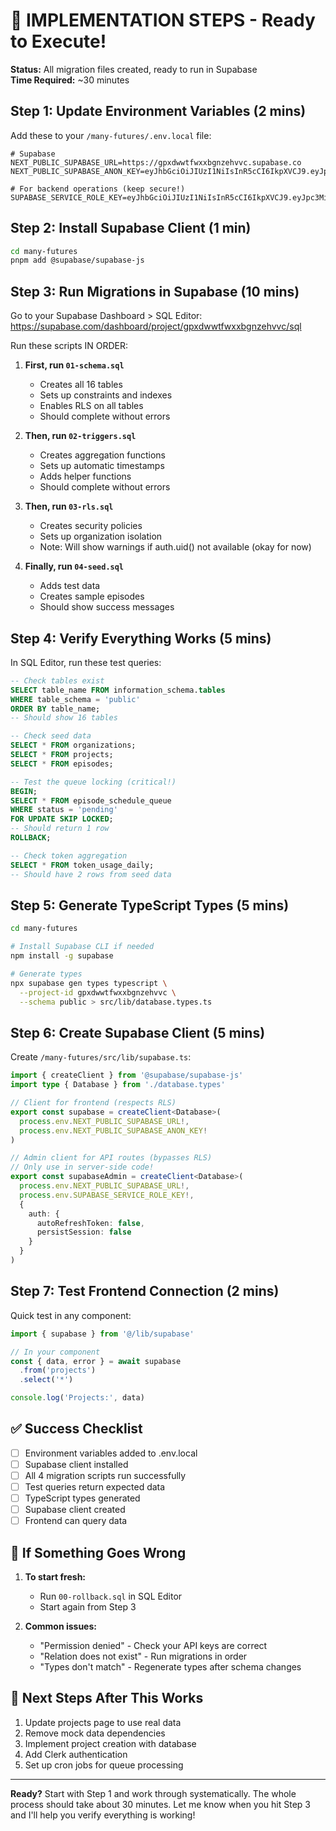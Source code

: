# 🚀 IMPLEMENTATION STEPS - Ready to Execute!

**Status:** All migration files created, ready to run in Supabase  
**Time Required:** ~30 minutes

## Step 1: Update Environment Variables (2 mins)

Add these to your `/many-futures/.env.local` file:

```env
# Supabase
NEXT_PUBLIC_SUPABASE_URL=https://gpxdwwtfwxxbgnzehvvc.supabase.co
NEXT_PUBLIC_SUPABASE_ANON_KEY=eyJhbGciOiJIUzI1NiIsInR5cCI6IkpXVCJ9.eyJpc3MiOiJzdXBhYmFzZSIsInJlZiI6ImdweGR3d3Rmd3h4YmduemVodnZjIiwicm9sZSI6ImFub24iLCJpYXQiOjE3NTUxOTA1MjIsImV4cCI6MjA3MDc2NjUyMn0.2wkXz_30986It6VosyFNhEgLWcagwQwRM44OrpiGqwM

# For backend operations (keep secure!)
SUPABASE_SERVICE_ROLE_KEY=eyJhbGciOiJIUzI1NiIsInR5cCI6IkpXVCJ9.eyJpc3MiOiJzdXBhYmFzZSIsInJlZiI6ImdweGR3d3Rmd3h4YmduemVodnZjIiwicm9sZSI6InNlcnZpY2Vfcm9sZSIsImlhdCI6MTc1NTE5MDUyMiwiZXhwIjoyMDcwNzY2NTIyfQ.Ytw9Sj8o0eQc1VOuHK3YzmyPuz3wyQ42MtMEpkFAdTI
```

## Step 2: Install Supabase Client (1 min)

```bash
cd many-futures
pnpm add @supabase/supabase-js
```

## Step 3: Run Migrations in Supabase (10 mins)

Go to your Supabase Dashboard > SQL Editor:
https://supabase.com/dashboard/project/gpxdwwtfwxxbgnzehvvc/sql

Run these scripts IN ORDER:

1. **First, run `01-schema.sql`**
   - Creates all 16 tables
   - Sets up constraints and indexes
   - Enables RLS on all tables
   - Should complete without errors

2. **Then, run `02-triggers.sql`**
   - Creates aggregation functions
   - Sets up automatic timestamps
   - Adds helper functions
   - Should complete without errors

3. **Then, run `03-rls.sql`**
   - Creates security policies
   - Sets up organization isolation
   - Note: Will show warnings if auth.uid() not available (okay for now)

4. **Finally, run `04-seed.sql`**
   - Adds test data
   - Creates sample episodes
   - Should show success messages

## Step 4: Verify Everything Works (5 mins)

In SQL Editor, run these test queries:

```sql
-- Check tables exist
SELECT table_name FROM information_schema.tables 
WHERE table_schema = 'public' 
ORDER BY table_name;
-- Should show 16 tables

-- Check seed data
SELECT * FROM organizations;
SELECT * FROM projects;
SELECT * FROM episodes;

-- Test the queue locking (critical!)
BEGIN;
SELECT * FROM episode_schedule_queue 
WHERE status = 'pending' 
FOR UPDATE SKIP LOCKED;
-- Should return 1 row
ROLLBACK;

-- Check token aggregation
SELECT * FROM token_usage_daily;
-- Should have 2 rows from seed data
```

## Step 5: Generate TypeScript Types (5 mins)

```bash
cd many-futures

# Install Supabase CLI if needed
npm install -g supabase

# Generate types
npx supabase gen types typescript \
  --project-id gpxdwwtfwxxbgnzehvvc \
  --schema public > src/lib/database.types.ts
```

## Step 6: Create Supabase Client (5 mins)

Create `/many-futures/src/lib/supabase.ts`:

```typescript
import { createClient } from '@supabase/supabase-js'
import type { Database } from './database.types'

// Client for frontend (respects RLS)
export const supabase = createClient<Database>(
  process.env.NEXT_PUBLIC_SUPABASE_URL!,
  process.env.NEXT_PUBLIC_SUPABASE_ANON_KEY!
)

// Admin client for API routes (bypasses RLS)
// Only use in server-side code!
export const supabaseAdmin = createClient<Database>(
  process.env.NEXT_PUBLIC_SUPABASE_URL!,
  process.env.SUPABASE_SERVICE_ROLE_KEY!,
  {
    auth: {
      autoRefreshToken: false,
      persistSession: false
    }
  }
)
```

## Step 7: Test Frontend Connection (2 mins)

Quick test in any component:

```typescript
import { supabase } from '@/lib/supabase'

// In your component
const { data, error } = await supabase
  .from('projects')
  .select('*')

console.log('Projects:', data)
```

## ✅ Success Checklist

- [ ] Environment variables added to .env.local
- [ ] Supabase client installed
- [ ] All 4 migration scripts run successfully
- [ ] Test queries return expected data
- [ ] TypeScript types generated
- [ ] Supabase client created
- [ ] Frontend can query data

## 🚨 If Something Goes Wrong

1. **To start fresh:**
   - Run `00-rollback.sql` in SQL Editor
   - Start again from Step 3

2. **Common issues:**
   - "Permission denied" - Check your API keys are correct
   - "Relation does not exist" - Run migrations in order
   - "Types don't match" - Regenerate types after schema changes

## 📝 Next Steps After This Works

1. Update projects page to use real data
2. Remove mock data dependencies
3. Implement project creation with database
4. Add Clerk authentication
5. Set up cron jobs for queue processing

---

**Ready?** Start with Step 1 and work through systematically. The whole process should take about 30 minutes. Let me know when you hit Step 3 and I'll help you verify everything is working!